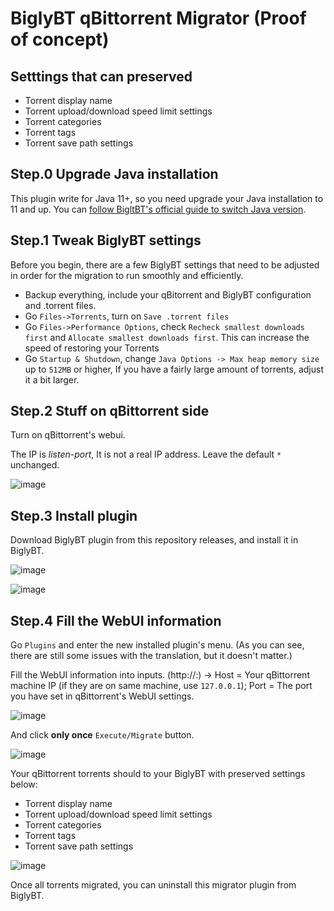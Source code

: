 # BiglyBT qBittorrent Migrator (Proof of concept)

## Setttings that can preserved

* Torrent display name
* Torrent upload/download speed limit settings
* Torrent categories
* Torrent tags
* Torrent save path settings

## Step.0 Upgrade Java installation

This plugin write for Java 11+, so you need upgrade your Java installation to 11 and up. You can [follow BigltBT's official guide to switch Java version](https://github.com/BiglySoftware/BiglyBT/wiki/Java-Versions).

## Step.1 Tweak BiglyBT settings

Before you begin, there are a few BiglyBT settings that need to be adjusted in order for the migration to run smoothly and efficiently.

* Backup everything, include your qBitorrent and BiglyBT configuration and .torrent files.
* Go `Files->Torrents`, turn on `Save .torrent files`
* Go `Files->Performance Options`, check `Recheck smallest downloads first` and `Allocate smallest downloads first`. This can increase the speed of restoring your Torrents
* Go `Startup & Shutdown`, change `Java Options -> Max heap memory size` up to `512MB` or higher, If you have a fairly large amount of torrents, adjust it a bit larger.

## Step.2 Stuff on qBittorrent side

Turn on qBittorrent's webui.

The IP is *listen-port*, It is not a real IP address. Leave the default `*` unchanged.

![image](https://github.com/user-attachments/assets/cbcd9c42-f7ee-473f-b01d-01be752af1f5)

## Step.3 Install plugin

Download BiglyBT plugin from this repository releases, and install it in BiglyBT.

![image](https://github.com/user-attachments/assets/4f49b292-b6f1-4e20-810e-8b83dc16e1f7)

![image](https://github.com/user-attachments/assets/0a3e4f23-e92c-49b2-ada4-c85d5ae39330)

## Step.4 Fill the WebUI information

Go `Plugins` and enter the new installed plugin's menu. (As you can see, there are still some issues with the translation, but it doesn't matter.)

Fill the WebUI information into inputs. (http://<host>:<port>) -> Host = Your qBittorrent machine IP (if they are on same machine, use `127.0.0.1`); Port = The port you have set in qBittorrent's WebUI settings.

![image](https://github.com/user-attachments/assets/a4bb985e-c92b-41ee-b689-b412ab57693d)

And click **only once** `Execute/Migrate` button.

![image](https://github.com/user-attachments/assets/3196b4b5-f010-40e6-ad71-004ce9b198cc)

Your qBittorrent torrents should to your BiglyBT with preserved settings below:

* Torrent display name
* Torrent upload/download speed limit settings
* Torrent categories
* Torrent tags
* Torrent save path settings

![image](https://github.com/user-attachments/assets/971a2e0b-6c13-4ba7-9f71-10d706e45008)

Once all torrents migrated, you can uninstall this migrator plugin from BiglyBT.

